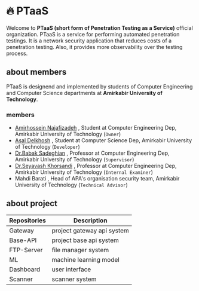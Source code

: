 # :fire: PTaaS

Welcome to __PTaaS (short form of Penetration Testing as a Service)__ official organization.
PTaaS is a service for performing automated penetration testings. It is a network security application that
reduces costs of a penetration testing. Also, it provides more observability over the testing process.

## about members

PTaaS is designend and implemented by students of Computer Engineering and Computer Science departments at __Amirkabir University of Technology__.

### members

- [Amirhossein Najafizadeh](https://www.linkedin.com/in/amirnhnajafiz21/) , Student at Computer Engineering Dep, Amirkabir University of Technology (```Owner```)
- [Asal Delkhosh](https://www.linkedin.com/in/asaldelkhosh/) , Student at Computer Science Dep, Amirkabir University of Technology (```Developer```)
- [Dr.Babak Sadeghian](https://aut.ac.ir/cv/2102/BABAK%20SADEGHIYAN) , Professor at Computer Engineering Dep, Amirkabir University of Technology (```Supervisor```)
- [Dr.Seyavash Khorsandi](https://aut.ac.ir/cv/2261/SIAVASH%20KHORSANDI) , Professor at Computer Engineering Dep, Amirkabir University of Technology (```Internal Examiner```)
- Mahdi Barati , Head of APA's organisation security team, Amirkabir University of Technology (```Technical Advisor```)

## about project

| Repositories      | Description |
| ----------------- | ----------- |
| Gateway      | project gateway api system       |
| Base-API   | project base api system        |
| FTP-Server   | file manager system        |
| ML   | machine learning model        |
| Dashboard   | user interface        |
| Scanner   | scanner system        |

